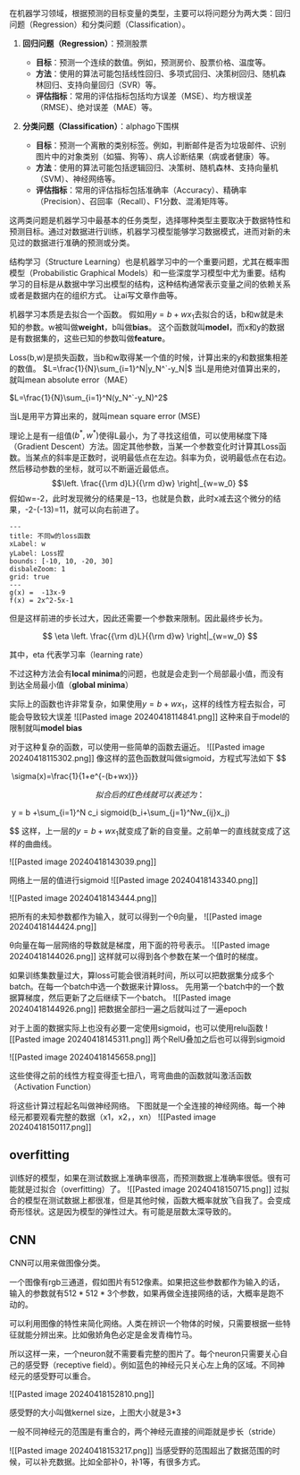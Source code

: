 在机器学习领域，根据预测的目标变量的类型，主要可以将问题分为两大类：回归问题（Regression）和分类问题（Classification）。

1. **回归问题（Regression）**：预测股票
    
    - **目标**：预测一个连续的数值。例如，预测房价、股票价格、温度等。
    - **方法**：使用的算法可能包括线性回归、多项式回归、决策树回归、随机森林回归、支持向量回归（SVR）等。
    - **评估指标**：常用的评估指标包括均方误差（MSE）、均方根误差（RMSE）、绝对误差（MAE）等。
2. **分类问题（Classification）**：alphago下围棋
    - **目标**：预测一个离散的类别标签。例如，判断邮件是否为垃圾邮件、识别图片中的对象类别（如猫、狗等）、病人诊断结果（病或者健康）等。
    - **方法**：使用的算法可能包括逻辑回归、决策树、随机森林、支持向量机（SVM）、神经网络等。
    - **评估指标**：常用的评估指标包括准确率（Accuracy）、精确率（Precision）、召回率（Recall）、F1分数、混淆矩阵等。

这两类问题是机器学习中最基本的任务类型，选择哪种类型主要取决于数据特性和预测目标。通过对数据进行训练，机器学习模型能够学习数据模式，进而对新的未见过的数据进行准确的预测或分类。

结构学习（Structure Learning）也是机器学习中的一个重要问题，尤其在概率图模型（Probabilistic Graphical Models）和一些深度学习模型中尤为重要。结构学习的目标是从数据中学习出模型的结构，这种结构通常表示变量之间的依赖关系或者是数据内在的组织方式。
让ai写文章作曲等。




机器学习本质是去拟合一个函数。
假如用$y= b+ wx_1$去拟合的话，b和w就是未知的参数。w被叫做**weight**，b叫做**bias**。
这个函数就叫**model**，而x和y的数据是有数据集的，这些已知的参数叫做**feature**。

Loss(b,w)是损失函数，当b和w取得某一个值的时候，计算出来的y和数据集相差的数值。
$L=\frac{1}{N}\sum_{i=1}^N|y_N^`-y_N|$
当L是用绝对值算出来的，就叫mean absolute error（MAE）


$L=\frac{1}{N}\sum_{i=1}^N(y_N^`-y_N)^2$

当L是用平方算出来的，就叫mean square error (MSE)


理论上是有一组值$(b^*,w^*)$使得L最小，为了寻找这组值，可以使用梯度下降（Gradient Descent）方法。固定其他参数，当某一个参数变化时计算其Loss函数。当某点的斜率是正数时，说明最低点在左边。斜率为负，说明最低点在右边。然后移动参数的坐标，就可以不断逼近最低点。
 $$\left. \frac{{\rm d}L}{{\rm d}w} \right|_{w=w_0} $$
假如w=-2，此时发现微分的结果是−13，也就是负数，此时x减去这个微分的结果，-2-(-13)=11，就可以向右前进了。


```functionplot
---
title: 不同w的loss函数
xLabel: w
yLabel: Loss捏
bounds: [-10, 10, -20, 30]
disbaleZoom: 1
grid: true
---
g(x) =  -13x-9
f(x) = 2x^2-5x-1
```


但是这样前进的步长过大，因此还需要一个参数来限制。因此最终步长为。

 $$ \eta \left. \frac{{\rm d}L}{{\rm d}w} \right|_{w=w_0} $$

其中，eta 代表学习率（learning rate）


不过这种方法会有**local minima**的问题，也就是会走到一个局部最小值，而没有到达全局最小值（**global minima**）





实际上的函数也许非常复杂，如果使用$y= b+ wx_1$，这样的线性方程去拟合，可能会导致较大误差
![[Pasted image 20240418114841.png]]
这种来自于model的限制就叫**model bias**


对于这种复杂的函数，可以使用一些简单的函数去逼近。
![[Pasted image 20240418115302.png]]
像这样的蓝色函数就叫做sigmoid，方程式写法如下
$$

 \sigma(x)=\frac{1}{1+e^{-(b+wx)}}

$$
拟合后的红色线就可以表述为：
$$

 y = b +\sum_{i=1}^N c_i sigmoid(b_i+\sum_{j=1}^Nw_{ij}x_j)

$$
这样，上一层的$y= b+ wx_1$就变成了新的自变量。之前单一的直线就变成了这样的曲曲线。

![[Pasted image 20240418143039.png]]


网络上一层的值进行sigmoid
![[Pasted image 20240418143340.png]]


![[Pasted image 20240418143444.png]]

把所有的未知参数都作为输入，就可以得到一个θ向量，
![[Pasted image 20240418144424.png]]


θ向量在每一层网络的导数就是梯度，用下面的符号表示。
![[Pasted image 20240418144026.png]]
这样就可以得到各个参数在某一个值时的梯度。




如果训练集数量过大，算loss可能会很消耗时间，所以可以把数据集分成多个batch。在每一个batch中选一个数据来计算loss。
先用第一个batch中的一个数据算梯度，然后更新了之后继续下一个batch。
![[Pasted image 20240418144926.png]]
把数据全部扫一遍之后就叫过了一遍epoch





对于上面的数据实际上也没有必要一定使用sigmoid，也可以使用relu函数
![[Pasted image 20240418145311.png]]
两个RelU叠加之后也可以得到sigmoid

![[Pasted image 20240418145658.png]]


这些使得之前的线性方程变得歪七扭八，弯弯曲曲的函数就叫激活函数（Activation Function）



将这些计算过程起名叫做神经网络。
下图就是一个全连接的神经网络。每一个神经元都要观看完整的数据（x1，x2，，xn）
![[Pasted image 20240418150117.png]]





## overfitting

训练好的模型，如果在测试数据上准确率很高，而预测数据上准确率很低。很有可能就是过拟合（overfitting）了。
![[Pasted image 20240418150715.png]]
过拟合的模型在测试数据上都很准，但是其他时候，函数大概率就放飞自我了。会变成奇形怪状。这是因为模型的弹性过大。有可能是层数太深导致的。

## CNN

CNN可以用来做图像分类。

一个图像有rgb三通道，假如图片有512像素。如果把这些参数都作为输入的话，输入的参数就有$512*512*3$个参数，如果再做全连接网络的话，大概率是跑不动的。

可以利用图像的特性来简化网络。人类在辨识一个物体的时候，只需要根据一些特征就能分辨出来。比如傲娇角色必定是金发青梅竹马。

所以这样一来，一个neuron就不需要看完整的图片了。每个neuron只需要关心自己的感受野（receptive field）。例如蓝色的神经元只关心左上角的区域。不同神经元的感受野可以重合。

![[Pasted image 20240418152810.png]]


感受野的大小叫做kernel size，上图大小就是3\*3

一般不同神经元的范围是有重合的，两个神经元直接的间距就是步长（stride）

![[Pasted image 20240418153217.png]]
当感受野的范围超出了数据范围的时候，可以补充数据。比如全部补0，补1等，有很多方式。